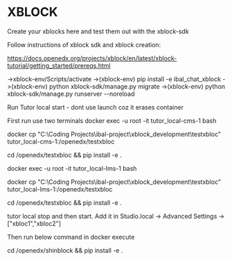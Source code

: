 
# XBLOCK

Create your xblocks here and test them out with the xblock-sdk

Follow instructions of xblock sdk and xblock creation:

<https://docs.openedx.org/projects/xblock/en/latest/xblock-tutorial/getting_started/prereqs.html>

->xblock-env/Scripts/activate
->(xblock-env)  pip install -e ibal_chat_xblock
->(xblock-env)  python xblock-sdk/manage.py migrate
->(xblock-env)  python xblock-sdk/manage.py runserver --noreload

Run Tutor local start - dont use launch coz it erases container

First run use two terminals
docker exec -u root -it tutor_local-cms-1 bash

docker cp "C:\Coding Projects\ibal-project\xblock_development\testxbloc" tutor_local-cms-1:/openedx/testxbloc

cd /openedx/testxbloc && pip install -e .

docker exec -u root -it tutor_local-lms-1 bash

docker cp "C:\Coding Projects\ibal-project\xblock_development\testxbloc" tutor_local-lms-1:/openedx/testxbloc

cd /openedx/testxbloc && pip install -e .

tutor local stop and then start.
Add it in Studio.local -> Advanced Settings ->["xbloc1","xbloc2"]

Then run below command in docker execute

cd /openedx/shinblock && pip install -e .
